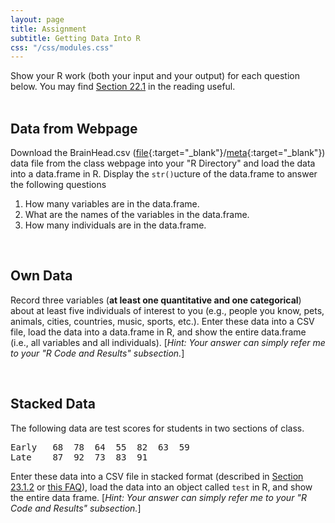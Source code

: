 ```yaml
---
layout: page
title: Assignment
subtitle: Getting Data Into R
css: "/css/modules.css"
---
```


<div class="alert alert-info">
Show your R work (both your input and your output) for each question below. You may find <a href="http://derekogle.com/Book107/RStart.html#r-notebooks" target="_blank">Section 22.1</a> in the reading useful.
</div>

<br>

## Data from Webpage
Download the BrainHead.csv ([file](https://raw.githubusercontent.com/droglenc/NCData/master/BrainHead.csv){:target="_blank"}/[meta](https://raw.githubusercontent.com/droglenc/NCData/master/BrainHead_meta.txt){:target="_blank"}) data file from the class webpage into your "R Directory" and load the data into a data.frame in R. Display the `str()`ucture of the data.frame to answer the following questions

1. How many variables are in the data.frame.
1. What are the names of the variables in the data.frame.
1. How many individuals are in the data.frame.

<br>

## Own Data
Record three variables (**at least one quantitative and one categorical**) about at least five individuals of interest to you (e.g., people you know, pets, animals, cities, countries, music, sports, etc.). Enter these data into a CSV file, load the data into a data.frame in R, and show the entire data.frame (i.e., all variables and all individuals). [*Hint: Your answer can simply refer me to your "R Code and Results" subsection.*]

<br>

## Stacked Data
The following data are test scores for students in two sections of class.

<pre>
Early   68  78  64  55  82  63  59
Late    87  92  73  83  91
</pre>

Enter these data into a CSV file in stacked format (described in [Section 23.1.2](https://derekogle.com/Book107/RData.html#create-csv-file) or [this FAQ](http://derekogle.com/NCMTH107/resources/FAQs/stacked-data.html)), load the data into an object called `test` in R, and show the entire data frame. [*Hint: Your answer can simply refer me to your "R Code and Results" subsection.*]
